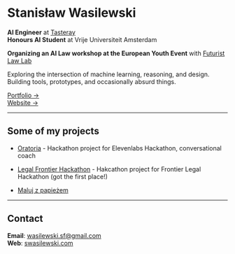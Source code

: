 # Stanisław Wasilewski

**AI Engineer** at [Tasteray](https://tasteray.com)    
**Honours AI Student** at Vrije Universiteit Amsterdam    
    
**Organizing an AI Law workshop at the European Youth Event** with [Futurist Law Lab](https://futuristlawlab.com)    
    
Exploring the intersection of machine learning, reasoning, and design.  
Building tools, prototypes, and occasionally absurd things.

[Portfolio →](https://swasilewski.com/projects)  
[Website →](https://swasilewski.com)

---

## Some of my projects

- [Oratoria](elevenlabs-hackathon) - Hackathon project for Elevenlabs Hackathon, conversational coach

- [Legal Frontier Hackathon](legal-frontier-hackathon) - Hakcathon project for Frontier Legal Hackathon (got the first place!)

- [Maluj z papieżem](https://malujzpapiezem.pl)
    

---

## Contact

**Email**: wasilewski.sf@gmail.com  
**Web**: [swasilewski.com](https://swasilewski.com)
